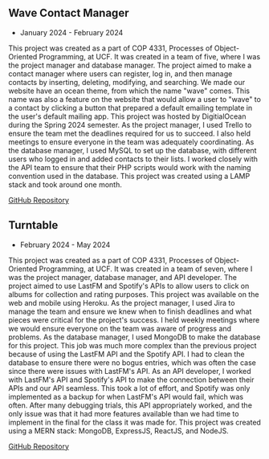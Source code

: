 ## Wave Contact Manager
- January 2024 - February 2024

This project was created as a part of COP 4331, Processes of Object-Oriented Programming, at UCF. It was created in a team of five, where I was the project manager and database manager. The project aimed to make a contact manager where users can register, log in, and then manage contacts by inserting, deleting, modifying, and searching. We made our website have an ocean theme, from which the name "wave" comes. This name was also a feature on the website that would allow a user to "wave" to a contact by clicking a button that prepared a default emailing template in the user's default mailing app. This project was hosted by DigitialOcean during the Spring 2024 semester.
As the project manager, I used Trello to ensure the team met the deadlines required for us to succeed. I also held meetings to ensure everyone in the team was adequately coordinating.
As the database manager, I used MySQL to set up the database, with different users who logged in and added contacts to their lists. I worked closely with the API team to ensure that their PHP scripts would work with the naming convention used in the database.
This project was created using a LAMP stack and took around one month. 

[GitHub Repository](https://github.com/kilkennylj/Wave-Contact-Manager)

## Turntable
- February 2024 - May 2024

This project was created as a part of COP 4331, Processes of Object-Oriented Programming, at UCF. It was created in a team of seven, where I was the project manager, database manager, and API developer. The project aimed to use LastFM and Spotify's APIs to allow users to click on albums for collection and rating purposes. This project was available on the web and mobile using Heroku.
As the project manager, I used Jira to manage the team and ensure we knew when to finish deadlines and what pieces were critical for the project's success. I held weekly meetings where we would ensure everyone on the team was aware of progress and problems.
As the database manager, I used MongoDB to make the database for this project. This job was much more complex than the previous project because of using the LastFM API and the Spotify API. I had to clean the database to ensure there were no bogus entries, which was often the case since there were issues with LastFM's API.
As an API developer, I worked with LastFM's API and Spotify's API to make the connection between their APIs and our API seamless. This took a lot of effort, and Spotify was only implemented as a backup for when LastFM's API would fail, which was often. After many debugging trials, this API appropriately worked, and the only issue was that it had more features available than we had time to implement in the final for the class it was made for.
This project was created using a MERN stack: MongoDB, ExpressJS, ReactJS, and NodeJS.

[GitHub Repository](https://github.com/kilkennylj/Turntable)